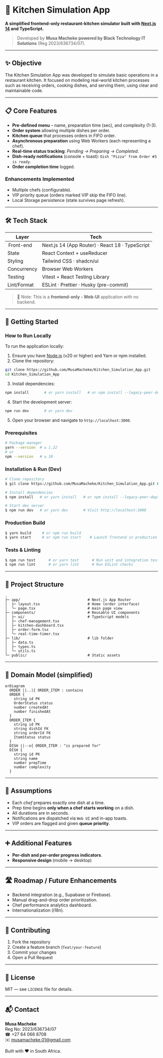 # 🍳 Kitchen Simulation App

**A simplified frontend-only restaurant-kitchen simulator built with **[**Next.js 14**](https://nextjs.org/)** and TypeScript.**

> Developed by **Musa Macheke powered by Black Technology IT Solutions** (Reg 2023/636734/07).

---

## ✨ Objective

The Kitchen Simulation App was developed to simulate basic operations in a restaurant kitchen. It focused on modeling real-world kitchen processes such as receiving orders, cooking dishes, and serving them, using clear and maintainable code.

---

## 📋 Core Features

- **Pre-defined menu** – name, preparation time (sec), and complexity (1-3).
- **Order system** allowing multiple dishes per order.
- **Kitchen queue** that processes orders in FIFO order.
- **Asynchronous preparation** using Web Workers (each representing a chef).
- **Real-time status tracking**: *Pending → Preparing → Completed*.
- **Dish-ready notifications** (console + toast): `Dish "Pizza" from Order #3 is ready`.
- **Order completion time** logged.

### Enhancements Implemented

- Multiple chefs (configurable).
- VIP priority queue (orders marked VIP skip the FIFO line).
- Local Storage persistence (state survives page refresh).

---

## 🛠️ Tech Stack

| Layer       | Tech                                            |
| ----------- | ----------------------------------------------- |
|  Front-end  | Next.js 14 (App Router) · React 18 · TypeScript |
| State       | React Context + useReducer                      |
| Styling     | Tailwind CSS · shadcn/ui                        |
| Concurrency | Browser Web Workers                             |
| Testing     | Vitest + React Testing Library                  |
| Lint/Format | ESLint · Prettier · Husky (pre-commit)          |

> 📌 Note: This is a **frontend-only - Web-UI** application with no backend.

---

## 🚀 Getting Started

### How to Run Locally

To run the application locally:

1. Ensure you have [Node.js](https://nodejs.org/) (v20 or higher) and Yarn or npm installed.
2. Clone the repository:

```bash
git clone https://github.com/MusaMacheke/Kitchen_Simulation_App.git
cd Kitchen_Simulation_App
```

3. Install dependencies:

```bash
npm install       # or yarn install   # or npm install --legacy-peer-deps
```

4. Start the development server:

```bash
npm run dev       # or yarn dev
```

5. Open your browser and navigate to `http://localhost:3000`.

### Prerequisites

```bash
# Package manager
yarn --version  # ≥ 1.22
# or
npm --version   # ≥ 10
```

### Installation & Run (Dev)

```bash
# Clone repository
$ git clone https://github.com/MusaMacheke/Kitchen_Simulation_App.git && cd Kitchen_Simulation_App

# Install dependencies
$ npm install   # or yarn install   # or npm install --legacy-peer-deps

# Start dev server
$ npm run dev   # or yarn dev       # Visit http://localhost:3000
```

### Production Build

```bash
$ yarn build     # or npm run build
$ yarn start     # or npm run start    # Launch frontend in production mode
```

### Tests & Linting

```bash
$ npm run test      # or yarn test      # Run unit and integration tests
$ npm run lint      # or yarn lint      # Run ESLint checks
```

---

## 📂 Project Structure

```
.
├─ app/                               # Next.js App Router
│  ├─ layout.tsx                      # Home (order interface)
│  └─ page.tsx                        # main page view
├─ components/                        # Reusable UI components
│  ├─ ui/                             # TypeScript models
│  ├─ chef-management.tsx
│  ├─ kitchen-dashboard.tsx           
│  ├─ order-form.tsx
│  └─ real-time-timer.tsx          
├─ lib/                               # lib folder
│  ├─ data.ts                         
│  ├─ types.ts                        
│  └─ utils.ts
└─ public/                            # Static assets
```

---

## 🧠 Domain Model (simplified)

```mermaid
erDiagram
  ORDER ||..|{ ORDER_ITEM : contains
  ORDER {
    string id PK
    OrderStatus status
    number createdAt
    number finishedAt
  }
  ORDER_ITEM {
    string id PK
    string dishId FK
    string orderId FK
    ItemStatus status
  }
  DISH ||--o{ ORDER_ITEM : "is prepared for"
  DISH {
    string id PK
    string name
    number prepTime
    number complexity
  }
```

---

## 🤔 Assumptions

- Each *chef* prepares exactly one dish at a time.
- Prep time begins **only when a chef starts working** on a dish.
- All durations are in seconds.
- Notifications are dispatched via `Web UI` and in-app toasts.
- VIP orders are flagged and given **queue priority**.

---

## ➕ Additional Features

- **Per-dish and per-order progress indicators**.
- **Responsive design** (mobile → desktop)

---

## 🛣️ Roadmap / Future Enhancements

- Backend integration (e.g., Supabase or Firebase).
- Manual drag-and-drop order prioritization.
- Chef performance analytics dashboard.
- Internationalization (i18n).

---

## 🤝 Contributing

1. Fork the repository
2. Create a feature branch (`feat/your-feature`)
3. Commit your changes
4. Open a Pull Request

---

## 📄 License

MIT — see `LICENSE` file for details.

---

## 📬 Contact

**Musa Macheke**\
Reg No: 2023/636734/07\
☎ +27 64 066 8708\
✉️ [musamacheke.01@gmail.com](mailto:musamacheke.01@gmail.com)

Built with ❤️ in South Africa.
